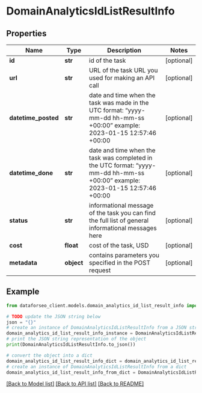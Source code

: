 # DomainAnalyticsIdListResultInfo


## Properties

Name | Type | Description | Notes
------------ | ------------- | ------------- | -------------
**id** | **str** | id of the task | [optional] 
**url** | **str** | URL of the task URL you used for making an API call | [optional] 
**datetime_posted** | **str** | date and time when the task was made in the UTC format: “yyyy-mm-dd hh-mm-ss +00:00” example: 2023-01-15 12:57:46 +00:00 | [optional] 
**datetime_done** | **str** | date and time when the task was completed in the UTC format: “yyyy-mm-dd hh-mm-ss +00:00” example: 2023-01-15 12:57:46 +00:00 | [optional] 
**status** | **str** | informational message of the task you can find the full list of general informational messages here | [optional] 
**cost** | **float** | cost of the task, USD | [optional] 
**metadata** | **object** | contains parameters you specified in the POST request | [optional] 

## Example

```python
from dataforseo_client.models.domain_analytics_id_list_result_info import DomainAnalyticsIdListResultInfo

# TODO update the JSON string below
json = "{}"
# create an instance of DomainAnalyticsIdListResultInfo from a JSON string
domain_analytics_id_list_result_info_instance = DomainAnalyticsIdListResultInfo.from_json(json)
# print the JSON string representation of the object
print(DomainAnalyticsIdListResultInfo.to_json())

# convert the object into a dict
domain_analytics_id_list_result_info_dict = domain_analytics_id_list_result_info_instance.to_dict()
# create an instance of DomainAnalyticsIdListResultInfo from a dict
domain_analytics_id_list_result_info_from_dict = DomainAnalyticsIdListResultInfo.from_dict(domain_analytics_id_list_result_info_dict)
```
[[Back to Model list]](../README.md#documentation-for-models) [[Back to API list]](../README.md#documentation-for-api-endpoints) [[Back to README]](../README.md)


